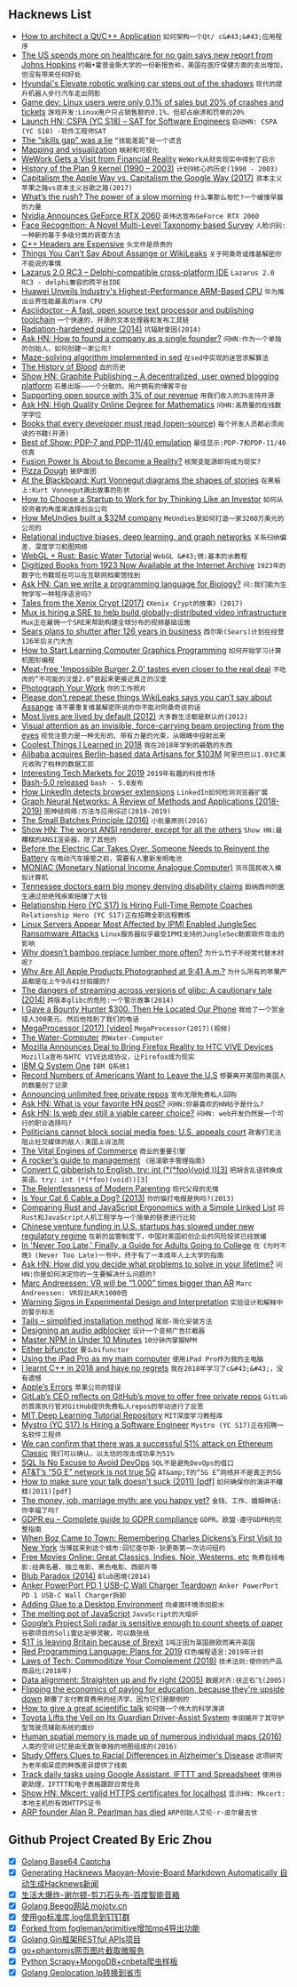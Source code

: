 ## Hacknews List


- [How to architect a Qt/C&#43;&#43; Application](https://www.cleanqt.io/blog/crash-course-in-qt-for-c%2B%2B-developers,-part-7)  `如何架构一个Qt/ c&#43;&#43;应用程序`
- [The US spends more on healthcare for no gain says new report from Johns Hopkins](https://www.jhsph.edu/news/news-releases/2018/us-health-care-spending-highest-among-developed-countries.html)  `约翰•霍普金斯大学的一份新报告称，美国在医疗保健方面的支出增加，但没有带来任何好处`
- [Hyundai&#39;s Elevate robotic walking car steps out of the shadows](https://newatlas.com/hyundai-elevate-robotic-walking-car/57922/)  `现代的提升机器人步行汽车走出阴影`
- [Game dev: Linux users were only 0.1% of sales but 20% of crashes and tickets](https://twitter.com/bgolus/status/1080213166116597760)  `游戏开发:Linux用户只占销售额的0.1%，但却占崩溃和罚单的20%`
- [Launch HN: CSPA (YC S18) – SAT for Software Engineers](item?id=18852348)  `启动HN: CSPA (YC S18) -软件工程师SAT`
- [The “skills gap” was a lie](https://www.vox.com/2019/1/7/18166951/skills-gap-modestino-shoag-ballance)  `“技能差距”是一个谎言`
- [Mapping and visualization](https://scottreinhard.com/Mapping-and-Visualization)  `映射和可视化`
- [WeWork Gets a Visit from Financial Reality](https://www.bloomberg.com/opinion/articles/2019-01-08/wework-gets-a-visit-from-financial-reality)  `WeWork从财务现实中得到了启示`
- [History of the Plan 9 kernel (1990 – 2003)](https://github.com/0intro/9hist)  `计划9核心的历史(1990 - 2003)`
- [Capitalism the Apple Way vs. Capitalism the Google Way (2017)](https://www.theatlantic.com/business/archive/2017/07/apple-google-capitalism/532995/)  `资本主义苹果之路vs资本主义谷歌之路(2017)`
- [What’s the rush? The power of a slow morning](https://www.wsj.com/articles/whats-the-rush-the-power-of-a-slow-morning-11546958541)  `什么事那么匆忙?一个缓慢早晨的力量`
- [Nvidia Announces GeForce RTX 2060](https://www.anandtech.com/show/13796/nvidia-announces-geforce-rtx-2060-349-dollars-january-15th)  `英伟达宣布GeForce RTX 2060`
- [Face Recognition: A Novel Multi-Level Taxonomy based Survey](https://arxiv.org/abs/1901.00713)  `人脸识别:一种新的基于多级分类的调查方法`
- [C&#43;&#43; Headers are Expensive](http://virtuallyrandom.com/c-headers-are-expensive/)  `头文件是昂贵的`
- [Things You Can’t Say About Assange or WikiLeaks](https://emma.best/2019/01/07/140-things-youre-not-allowed-to-say-about-assange-or-wikileaks/)  `关于阿桑奇或维基解密你不能说的事情`
- [Lazarus 2.0 RC3 – Delphi-compatible cross-platform IDE](http://forum.lazarus-ide.org/index.php/topic,43665.0.html)  `Lazarus 2.0 RC3 - delphi兼容的跨平台IDE`
- [Huawei Unveils Industry&#39;s Highest-Performance ARM-Based CPU](https://www.huawei.com/en/press-events/news/2019/1/huawei-unveils-highest-performance-arm-based-cpu)  `华为推出业界性能最高的arm CPU`
- [Asciidoctor – A fast, open source text processor and publishing toolchain](https://asciidoctor.org/)  `一个快速的，开源的文本处理器和发布工具链`
- [Radiation-hardened quine (2014)](https://github.com/mame/radiation-hardened-quine)  `抗辐射奎因(2014)`
- [Ask HN: How to found a company as a single founder?](item?id=18855704)  `问HN:作为一个单独的创始人，如何创建一家公司?`
- [Maze-solving algorithm implemented in sed](https://devpost.com/software/sed-pathfinder)  `在sed中实现的迷宫求解算法`
- [The History of Blood](https://www.newyorker.com/magazine/2019/01/14/the-history-of-blood)  `血的历史`
- [Show HN: Graphite Publishing – A decentralized, user owned blogging platform](https://publishing.graphitedocs.com)  `石墨出版——一个分散的，用户拥有的博客平台`
- [Supporting open source with 3% of our revenue](https://blog.geteventbot.com/2019/01/06/how-we-support-open-source-software.html)  `用我们收入的3%支持开源`
- [Ask HN: High Quality Online Degree for Mathematics](item?id=18844420)  `问HN:高质量的在线数学学位`
- [Books that every developer must read (open-source)](https://mustread.tech)  `每个开发人员都必须阅读的书籍(开源)`
- [Best of Show: PDP-7 and PDP-11/40 emulation](https://www.ioccc.org/2018/mills/hint.html)  `最佳显示:PDP-7和PDP-11/40仿真`
- [Fusion Power Is About to Become a Reality?](https://medium.com/s/2069/finally-fusion-power-is-about-to-become-a-reality-c6b8b5915cf5)  `核聚变能源即将成为现实?`
- [Pizza Dough](https://github.com/hendricius/pizza-dough)  `披萨面团`
- [At the Blackboard:  Kurt Vonnegut diagrams the shapes of stories](https://www.laphamsquarterly.org/arts-letters/blackboard)  `在黑板上:Kurt Vonnegut画出故事的形状`
- [How to Choose a Startup to Work for by Thinking Like an Investor](https://triplebyte.com/blog/how-to-choose-a-startup-to-work-for)  `如何从投资者的角度来选择创业公司`
- [How MeUndies built a $32M company](https://jilt.com/upsell/meundies-experience/)  `MeUndies是如何打造一家3200万美元的公司的`
- [Relational inductive biases, deep learning, and graph networks](https://blog.acolyer.org/2018/09/19/relational-inductive-biases-deep-learning-and-graph-networks/)  `关系归纳偏差，深度学习和图网络`
- [WebGL &#43; Rust: Basic Water Tutorial](http://chinedufn.com/3d-webgl-basic-water-tutorial/)  `WebGL &#43;锈:基本的水教程`
- [Digitized Books from 1923 Now Available at the Internet Archive](http://www.openculture.com/2019/01/11000-digitized-books-from-1923-are-now-available-online-at-the-internet-archive.html)  `1923年的数字化书籍现在可以在互联网档案馆找到`
- [Ask HN: Can we write a programming language for Biology?](item?id=18847253)  `问:我们能为生物学写一种程序语言吗?`
- [Tales from the Xenix Crypt (2017)](http://www.os2museum.com/wp/tales-from-the-xenix-crypt/)  `《Xenix Crypt的故事》(2017)`
- [Mux is hiring a SRE to help build globally-distributed video infrastructure](https://mux.workable.com/j/3FE077B34C)  `Mux正在雇佣一个SRE来帮助构建全球分布的视频基础设施`
- [Sears plans to shutter after 126 years in business](https://www.cnbc.com/2019/01/06/sears-rejects-eddie-lamperts-bid-to-save-company-will-liquidate-.html)  `西尔斯(Sears)计划在经营126年后关门大吉`
- [How to Start Learning Computer Graphics Programming](https://erkaman.github.io/posts/beginner_computer_graphics.html)  `如何开始学习计算机图形编程`
- [Meat-free &#39;Impossible Burger 2.0&#39; tastes even closer to the real deal](https://www.engadget.com/2019/01/07/impossible-burger-2/)  `不吃肉的“不可能的汉堡2.0”尝起来更接近真正的汉堡`
- [Photograph Your Work](https://etbe.coker.com.au/2019/01/06/photograph-your-work/)  `你的工作照片`
- [Please don’t repeat these things WikiLeaks says you can’t say about Assange](https://arstechnica.com/tech-policy/2019/01/140-things-wikileaks-says-reporters-cant-say-about-assange/)  `请不要重复维基解密所说的你不能对阿桑奇说的话`
- [Most lives are lived by default (2012)](https://www.raptitude.com/2012/07/most-lives-are-lived-by-default/)  `大多数生活都是默认的(2012)`
- [Visual attention as an invisible, force-carrying beam projecting from the eyes](https://www.pnas.org/content/116/1/328.long)  `视觉注意力是一种无形的、带有力量的光束，从眼睛中投射出来`
- [Coolest Things I Learned in 2018](http://www.perell.com/blog/coolest-things-2018)  `我在2018年学到的最酷的东西`
- [Alibaba acquires Berlin-based data Artisans for $103M](https://www.dealstreetasia.com/stories/alibaba-acquires-berlin-based-data-artisans-for-103m-report-116452/)  `阿里巴巴以1.03亿美元收购了柏林的数据工匠`
- [Interesting Tech Markets for 2019](http://blog.eladgil.com/2019/01/interesting-markets-2019-edition.html)  `2019年有趣的科技市场`
- [Bash-5.0 released](http://lists.gnu.org/archive/html/bug-bash/2019-01/msg00063.html)  `bash - 5.0发布`
- [How LinkedIn detects browser extensions](https://github.com/dandrews/nefarious-linkedin)  `LinkedIn如何检测浏览器扩展`
- [Graph Neural Networks: A Review of Methods and Applications (2018-2019)](https://arxiv.org/abs/1812.08434)  `图神经网络:方法与应用综述(2018-2019)`
- [The Small Batches Principle (2016)](https://queue.acm.org/detail.cfm?id=2945077)  `小批量原则(2016)`
- [Show HN: The worst ANSI renderer, except for all the others](https://hpjansson.org/blag/2019/01/07/the-worst-ansi-renderer-except-for-all-the-others/)  `Show HN:最糟糕的ANSI渲染器，除了其他的`
- [Before the Electric Car Takes Over, Someone Needs to Reinvent the Battery](https://www.bloomberg.com/news/articles/2019-01-06/before-the-electric-car-takes-over-someone-needs-to-reinvent-the-battery)  `在电动汽车接管之前，需要有人重新发明电池`
- [MONIAC (Monetary National Income Analogue Computer)](https://en.wikipedia.org/wiki/MONIAC)  `货币国民收入模拟计算机`
- [Tennessee doctors earn big money denying disability claims](https://www.tennessean.com/story/news/2019/01/06/tennessee-doctors-disability-claims/1077220002/)  `田纳西州的医生通过拒绝残疾索赔赚了大钱`
- [Relationship  Hero (YC S17) Is Hiring Full-Time Remote Coaches](https://relationshiphero.com/careers?role=coach)  `Relationship Hero (YC S17)正在招聘全职远程教练`
- [Linux Servers Appear Most Affected by IPMI Enabled JungleSec Ransomware Attacks](https://www.itprotoday.com/linux/linux-servers-appear-most-affected-ipmi-enabled-junglesec-ransomware-attacks)  `Linux服务器似乎最受IPMI支持的JungleSec勒索软件攻击的影响`
- [Why doesn’t bamboo replace lumber more often?](https://www.quora.com/Why-isnt-bamboo-wood-a-bigger-worldwide-industry-since-it-grows-so-quickly-and-is-so-strong-Couldnt-it-replace-lumber-and-save-many-trees/answer/Raphaël-du-Sablon?share=1)  `为什么竹子不经常代替木材呢?`
- [Why Are All Apple Products Photographed at 9:41 A.m.?](https://www.inc.com/minda-zetlin/apple-products-time-941-photos-jon-manning-scott-forstall-steve-jobs.html)  `为什么所有的苹果产品都是在上午9点41分拍摄的?`
- [The dangers of streaming across versions of glibc: A cautionary tale (2014)](https://www.postgresql.org/message-id/flat/BA6132ED-1F6B-4A0B-AC22-81278F5AB81E%40tripadvisor.com)  `跨版本glibc的危险:一个警示故事(2014)`
- [I Gave a Bounty Hunter $300. Then He Located Our Phone](https://motherboard.vice.com/en_us/article/nepxbz/i-gave-a-bounty-hunter-300-dollars-located-phone-microbilt-zumigo-tmobile)  `我给了一个赏金猎人300美元。然后他找到了我们的电话`
- [MegaProcessor (2017) [video]](https://www.youtube.com/watch?v=lNa9bQRPMB8&amp;app=desktop)  `MegaProcessor(2017)(视频)`
- [The Water-Computer](http://www.inquisition.ca/en/info/artic/ordineau.htm)  `的Water-Computer`
- [Mozilla Announces Deal to Bring Firefox Reality to HTC VIVE Devices](https://blog.mozilla.org/blog/2019/01/08/mozilla-announces-deal-to-bring-firefox-reality-to-htc-vive-devices/)  `Mozilla宣布与HTC VIVE达成协议，让Firefox成为现实`
- [IBM Q System One](https://www.research.ibm.com/ibm-q/system-one/)  `IBM Q系统1`
- [Record Numbers of Americans Want to Leave the U.S](https://news.gallup.com/poll/245789/record-numbers-americans-leave.aspx)  `想要离开美国的美国人的数量创了记录`
- [Announcing unlimited free private repos](https://blog.github.com/2019-01-07-new-year-new-github/)  `宣布无限免费私人回购`
- [Ask HN: What is your favorite HN post?](item?id=18853966)  `问HN:你最喜欢的HN帖子是什么?`
- [Ask HN: Is web dev still a viable career choice?](item?id=18843518)  `问HN: web开发仍然是一个可行的职业选择吗?`
- [Politicians cannot block social media foes: U.S. appeals court](https://www.reuters.com/article/us-virginia-facebook-decision/politicians-cannot-block-social-media-foes-u-s-appeals-court-idUSKCN1P11SC)  `政客们无法阻止社交媒体的敌人:美国上诉法院`
- [The Vital Engines of Commerce](https://www.nextplatform.com/2018/12/14/the-vital-engines-of-commerce/)  `商业的重要引擎`
- [A rocker’s guide to management](https://www.1843magazine.com/features/a-rockers-guide-to-management)  `《摇滚歌手管理指南》`
- [Convert C gibberish to English. try: int (*(*foo)(void ))[3]](https://cdecl.org/)  `把胡言乱语转换成英语。try: int (*(*foo)(void))[3]`
- [The Relentlessness of Modern Parenting](https://www.nytimes.com/2018/12/25/upshot/the-relentlessness-of-modern-parenting.html)  `现代父母的无情`
- [Is Your Cat 6 Cable a Dog? (2013)](http://www.bluejeanscable.com/articles/is-your-cat6-a-dog.htm)  `你的猫打电报是狗吗?(2013)`
- [Comparing Rust and JavaScript Ergonomics with a Simple Linked List](https://www.codesections.com/blog/javascript-vs-rust-linked-list/)  `将Rust和JavaScript人机工程学与一个简单的链表进行比较`
- [Chinese venture funding in U.S. startups has slowed under new regulatory regime](https://www.reuters.com/article/us-venture-china-regulation-insight/chinese-tech-investors-flee-silicon-valley-as-trump-tightens-scrutiny-idUSKCN1P10CB)  `在新的监管制度下，中国对美国初创企业的风险投资已经放缓`
- [In &#39;Never Too Late,&#39; Finally, a Guide for Adults Going to College](https://www.npr.org/2018/12/23/678799694/in-never-too-late-finally-a-guide-for-adults-going-to-college)  `在《为时不晚》(Never Too Late)一书中，终于有了一本成年人上大学的指南`
- [Ask HN: How did you decide what problems to solve in your lifetime?](item?id=18837334)  `问HN:你是如何决定你的一生要解决什么问题的?`
- [Marc Andreessen: VR will be “1,000” times bigger than AR](https://techcrunch.com/2019/01/05/marc-andreessen-audio-will-be-titanically-important-and-vr-will-be-1000-times-bigger-than-ar/)  `Marc Andreessen: VR将比AR大1000倍`
- [Warning Signs in Experimental Design and Interpretation](http://norvig.com/experiment-design.html)  `实验设计和解释中的警示标志`
- [Tails – simplified installation method](https://tails.boum.org/news/test_usb_images/)  `尾部-简化安装方法`
- [Designing an audio adblocker](https://www.adblockradio.com/blog/2018/11/15/designing-audio-ad-block-radio-podcast/)  `设计一个音频广告拦截器`
- [Master NPM in Under 10 Minutes](https://hashnode.com/post/master-npm-in-under-10-minutes-or-get-your-money-back-cjqmak392001i7vs2ufdlvcqb)  `10分钟内掌握NPM`
- [Either bifunctor](http://blog.ploeh.dk/2019/01/07/either-bifunctor/)  `要么bifunctor`
- [Using the iPad Pro as my main computer](https://hicksdesign.co.uk/journal/using-the-ipad-pro-as-my-main-computer)  `使用iPad Pro作为我的主电脑`
- [I learnt C&#43;&#43; in 2018 and have no regrets](https://vishnubharathi.codes/blog/learning-cpp-2018/)  `我在2018年学习了c&#43;&#43;，没有遗憾`
- [Apple’s Errors](https://stratechery.com/2019/apples-errors/)  `苹果公司的错误`
- [GitLab’s CEO reflects on GitHub’s move to offer free private repos](https://about.gitlab.com/2019/01/07/github-offering-free-private-repos-for-up-to-three-collaborators/)  `GitLab的首席执行官对GitHub提供免费私人repos的举动进行了反思`
- [MIT Deep Learning Tutorial Repository](https://github.com/lexfridman/mit-deep-learning/blob/master/README.md#mit-deep-learning)  `MIT深度学习教程库`
- [Mystro (YC S17) Is Hiring a Software Engineer](https://bookface.ycombinator.com/company/1624/jobs/15547)  `Mystro (YC S17)正在招聘一名软件工程师`
- [We can confirm that there was a successful 51% attack on Ethereum Classic](https://twitter.com/etherchain_org/status/1082329360948969472)  `我们可以确认，以太坊的攻击成功率为51%`
- [SQL Is No Excuse to Avoid DevOps](https://queue.acm.org/detail.cfm?id=3300018)  `SQL不是避免DevOps的借口`
- [AT&amp;T’s “5G E” network is not true 5G](https://techcrunch.com/2019/01/07/att-is-lying-to-customers-with-5g-marketing/)  `AT&amp;T的“5G E”网络并不是真正的5G`
- [How to make sure your talk doesn&#39;t suck (2011) [pdf]](http://www.damtp.cam.ac.uk/user/tong/talks/talk.pdf)  `如何确保你的演讲不糟糕(2011)[pdf]`
- [The money, job, marriage myth: are you happy yet?](https://www.theguardian.com/books/2019/jan/06/happiness-index-wellbeing-survey-uk-population-paul-dolan-happy-ever-after)  `金钱、工作、婚姻神话:你幸福了吗?`
- [GDPR.eu – Complete guide to GDPR compliance](https://gdpr.eu/)  `GDPR。欧盟-遵守GDPR的完整指南`
- [When Boz Came to Town: Remembering Charles Dickens’s First Visit to New York](https://www.city-journal.org/charles-dickens-first-visit-to-new-york)  `当博兹来到这个城市:回忆查尔斯·狄更斯第一次访问纽约`
- [Free Movies Online: Great Classics, Indies, Noir, Westerns, etc](http://www.openculture.com/freemoviesonline)  `免费在线电影:经典名著、独立电影、黑色电影、西部片等`
- [Blub Paradox (2014)](http://wiki.c2.com/?BlubParadox)  `Blub困境(2014)`
- [Anker PowerPort PD 1 USB-C Wall Charger Teardown](http://www.chargerlab.com/archives/1565.html)  `Anker PowerPort PD 1 USB-C Wall Charger拆卸`
- [Adding Glue to a Desktop Environment](https://venam.nixers.net/blog/unix/2019/01/07/win-automation.html)  `向桌面环境添加胶水`
- [The melting pot of JavaScript](https://increment.com/development/the-melting-pot-of-javascript/)  `JavaScript的大熔炉`
- [Google’s Project Soli radar is sensitive enough to count sheets of paper](https://www.theverge.com/2019/1/4/18168083/google-project-soli-radar-hardware-applications-radarcat-solinteraction-university-of-st-andrews)  `谷歌项目的Soli雷达足够灵敏，可以数张纸`
- [$1T is leaving Britain because of Brexit](https://www.cnn.com/2019/01/07/investing/brexit-banks-moving-assets/index.html)  `1吨正因为英国脱欧而离开英国`
- [Red Programming Language: Plans for 2019](https://www.red-lang.org/2019/01/full-steam-ahead.html)  `红色编程语言:2019年计划`
- [Laws of Tech: Commoditize Your Complement (2018)](https://www.gwern.net/Complement)  `技术法则:使你的产品商品化(2018年)`
- [Data alignment: Straighten up and fly right (2005)](https://www.ibm.com/developerworks/library/pa-dalign/)  `数据对齐:扶正右飞(2005)`
- [Flipping the economics of paying for education, because they&#39;re upside down](https://www.nytimes.com/2019/01/08/business/dealbook/education-student-loans-lambda-schools.html)  `颠覆了支付教育费用的经济学，因为它们是颠倒的`
- [How to give a great scientific talk](https://www.nature.com/articles/d41586-018-07780-5)  `如何做一个伟大的科学演讲`
- [Toyota Lifts the Veil on Its Guardian Driver-Assist System](https://spectrum.ieee.org/cars-that-think/transportation/self-driving/ces-toyota-lifts-veil-from-driver-assist-system)  `丰田揭开了其守护型驾驶员辅助系统的面纱`
- [Human spatial memory is made up of numerous individual maps (2016)](http://maxplanck.nautil.us/article/351/orientation-without-a-master-plan)  `人类的空间记忆是由无数张单独的地图组成的(2016)`
- [Study Offers Clues to Racial Differences in Alzheimer&#39;s Disease](https://www.npr.org/sections/health-shots/2019/01/07/682036486/study-suggests-alzheimer-s-disease-may-work-differently-in-african-americans)  `这项研究为老年痴呆症的种族差异提供了线索`
- [Track daily tasks using Google Assistant, IFTTT and Spreadsheet](https://www.mathieupassenaud.fr/task-tracker/)  `使用谷歌助理，IFTTT和电子表格跟踪日常任务`
- [Show HN: Mkcert: valid HTTPS certificates for localhost](https://blog.filippo.io/mkcert-valid-https-certificates-for-localhost/)  `显示HN: Mkcert:本地主机的有效HTTPS证书`
- [ARP founder Alan R. Pearlman has died](http://www.synthtopia.com/content/2019/01/06/arp-founder-alan-r-pearlman-has-died/)  `ARP创始人艾伦·r·皮尔曼去世`

## Github Project Created By Eric Zhou

- [x] [Golang Base64 Captcha](https://github.com/mojocn/base64Captcha)
- [x] [Generating Hacknews Maoyan-Movie-Board Markdown Automatically 自动生成Hacknews新闻](https://github.com/dejavuzhou/md-genie)
- [x] [生活大爆炸-谢尔顿-剪刀石头布-百度智能音箱](https://github.com/mojocn/dueros-bang-game)
- [x] [Golang Beego网站 mojotv.cn](https://github.com/mojocn/www.mojotv.cn)
- [x] [使用go标准库,log信息到钉钉群](https://github.com/mojocn/dooger)
- [x] [Forked from fogleman/primitive增加mp4导出功能](https://github.com/mojocn/primitive)
- [x] [Golang Gin框架RESTful APIs项目](https://github.com/JJJJJJJerk/ezier-golang-web-api-framework)
- [x] [go+phantomjs网页图片截取微服务](https://github.com/mojocn/screen_shot)
- [x] [Python Scrapy+MongoDB+cnbeta爬虫样板](https://github.com/mojocn/scrapy_mongodb_boilerplate_cnbeta)
- [x] [Golang Geolocation Ip转换到省市](https://github.com/mojocn/ip2location)